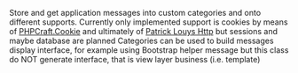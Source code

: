 Store and get application messages into custom categories and onto different supports.
Currently only implemented support is cookies by means of [PHPCraft.Cookie](https://github.com/vukbgit/PHPCraft.Cookie) and ultimately of [Patrick Louys Http](https://github.com/PatrickLouys/http) but sessions and maybe database are planned
Categories can be used to build messages display interface, for example using Bootstrap helper message but this class do NOT generate interface, that is view layer business (i.e. template)

